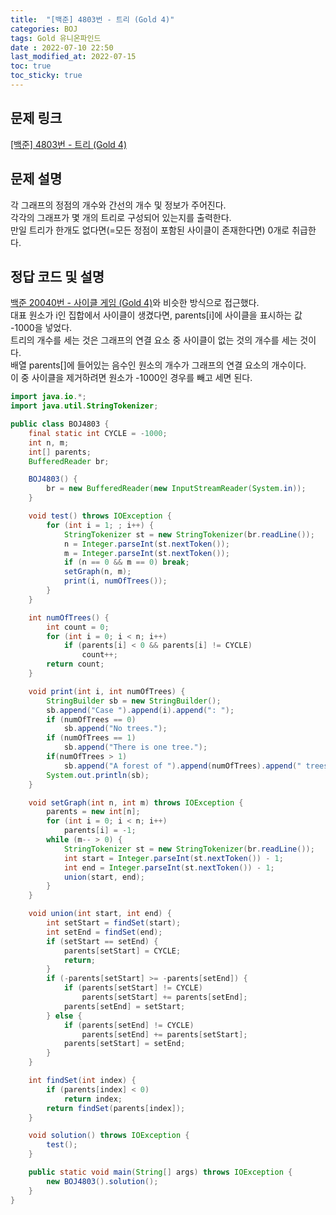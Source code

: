```yaml
---
title:  "[백준] 4803번 - 트리 (Gold 4)"
categories: BOJ
tags: Gold 유니온파인드
date : 2022-07-10 22:50
last_modified_at: 2022-07-15
toc: true
toc_sticky: true
---
```


## 문제 링크

[[백준] 4803번 - 트리 (Gold 4)](https://www.acmicpc.net/problem/4803)

## 문제 설명

각 그래프의 정점의 개수와 간선의 개수 및 정보가 주어진다.  
각각의 그래프가 몇 개의 트리로 구성되어 있는지를 출력한다.  
만일 트리가 한개도 없다면(=모든 정점이 포함된 사이클이 존재한다면) 0개로 취급한다.

## 정답 코드 및 설명

[백준 20040번 - 사이클 게임 (Gold 4)](/boj/boj-gold-20040)와 비슷한 방식으로 접근했다.  
대표 원소가 i인 집합에서 사이클이 생겼다면, parents[i]에 사이클을 표시하는 값 -1000을 넣었다.  
트리의 개수를 세는 것은 그래프의 연결 요소 중 사이클이 없는 것의 개수를 세는 것이다.  
배열 parents[]에 들어있는 음수인 원소의 개수가 그래프의 연결 요소의 개수이다.  
이 중 사이클을 제거하려면 원소가 -1000인 경우를 빼고 세면 된다.

```java
import java.io.*;
import java.util.StringTokenizer;

public class BOJ4803 {
    final static int CYCLE = -1000;
    int n, m;
    int[] parents;
    BufferedReader br;

    BOJ4803() {
        br = new BufferedReader(new InputStreamReader(System.in));
    }

    void test() throws IOException {
        for (int i = 1; ; i++) {
            StringTokenizer st = new StringTokenizer(br.readLine());
            n = Integer.parseInt(st.nextToken());
            m = Integer.parseInt(st.nextToken());
            if (n == 0 && m == 0) break;
            setGraph(n, m);
            print(i, numOfTrees());
        }
    }

    int numOfTrees() {
        int count = 0;
        for (int i = 0; i < n; i++)
            if (parents[i] < 0 && parents[i] != CYCLE)
                count++;
        return count;
    }

    void print(int i, int numOfTrees) {
        StringBuilder sb = new StringBuilder();
        sb.append("Case ").append(i).append(": ");
        if (numOfTrees == 0)
            sb.append("No trees.");
        if (numOfTrees == 1)
            sb.append("There is one tree.");
        if(numOfTrees > 1)
            sb.append("A forest of ").append(numOfTrees).append(" trees.");
        System.out.println(sb);
    }

    void setGraph(int n, int m) throws IOException {
        parents = new int[n];
        for (int i = 0; i < n; i++)
            parents[i] = -1;
        while (m-- > 0) {
            StringTokenizer st = new StringTokenizer(br.readLine());
            int start = Integer.parseInt(st.nextToken()) - 1;
            int end = Integer.parseInt(st.nextToken()) - 1;
            union(start, end);
        }
    }

    void union(int start, int end) {
        int setStart = findSet(start);
        int setEnd = findSet(end);
        if (setStart == setEnd) {
            parents[setStart] = CYCLE;
            return;
        }
        if (-parents[setStart] >= -parents[setEnd]) {
            if (parents[setStart] != CYCLE)
                parents[setStart] += parents[setEnd];
            parents[setEnd] = setStart;
        } else {
            if (parents[setEnd] != CYCLE)
                parents[setEnd] += parents[setStart];
            parents[setStart] = setEnd;
        }
    }

    int findSet(int index) {
        if (parents[index] < 0)
            return index;
        return findSet(parents[index]);
    }

    void solution() throws IOException {
        test();
    }

    public static void main(String[] args) throws IOException {
        new BOJ4803().solution();
    }
}

```
